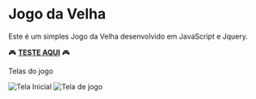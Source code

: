# Jogo da Velha 

Este é um simples Jogo da Velha desenvolvido em JavaScript e Jquery.

:video_game: [**TESTE AQUI**](https://williamgrohe.github.io/Jogo-da-velha-JS.github.io) :video_game:

Telas do jogo

![Tela Inicial](https://i.ibb.co/YtM7cMS/p1.png) 
![Tela de jogo](https://i.ibb.co/S6Ns88M/1.png)
